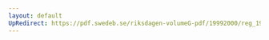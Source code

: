 ```yaml
---
layout: default
UpRedirect: https://pdf.swedeb.se/riksdagen-volumeG-pdf/19992000/reg_19992000/reg_19992000_0414.pdf
---
```

